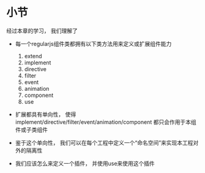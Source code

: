 # 小节

经过本章的学习， 我们理解了

- 每一个regularjs组件类都拥有以下类方法用来定义或扩展组件能力
    1. extend
    2. implement
    3. directive
    4. filter
    5. event
    6. animation
    7. component
    8. use

- 扩展都具有单向性， 使得 implement/directive/filter/event/animation/component 都只会作用于本组件或子类组件

- 鉴于这个单向性， 我们可以在每个工程中定义一个“命名空间”来实现本工程对外的隔离性

- 我们应该怎么来定义一个插件， 并使用use来使用这个插件
